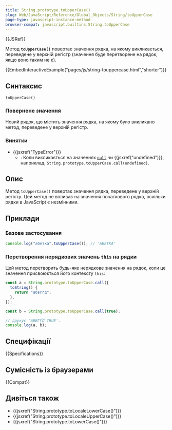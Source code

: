 ```yaml
---
title: String.prototype.toUpperCase()
slug: Web/JavaScript/Reference/Global_Objects/String/toUpperCase
page-type: javascript-instance-method
browser-compat: javascript.builtins.String.toUpperCase
---
```


{{JSRef}}

Метод **`toUpperCase()`** повертає значення рядка, на якому викликається, переведене у верхній регістр (значення буде перетворене на рядок, якщо воно таким не є).

{{EmbedInteractiveExample("pages/js/string-touppercase.html","shorter")}}

## Синтаксис

```js-nolint
toUpperCase()
```

### Повернене значення

Новий рядок, що містить значення рядка, на якому було викликано метод, переведене у верхній регістр.

### Винятки

- {{jsxref("TypeError")}}
  - : Коли викликається на значеннях [`null`](/uk/docs/Web/JavaScript/Reference/Operators/null) чи {{jsxref("undefined")}}, наприклад, `String.prototype.toUpperCase.call(undefined)`.

## Опис

Метод `toUpperCase()` повертає значення рядка, переведене у верхній регістр. Цей метод не впливає на значення початкового рядка, оскільки рядки в JavaScript є незмінними.

## Приклади

### Базове застосування

```js
console.log("абетка".toUpperCase()); // 'АБЕТКА'
```

### Перетворення нерядкових значень `this` на рядки

Цей метод перетворить будь-яке нерядкове значення на рядок, коли це значення присвоюється його контексту `this`:

```js
const a = String.prototype.toUpperCase.call({
  toString() {
    return "абвгґд";
  },
});

const b = String.prototype.toUpperCase.call(true);

// друкує 'АБВГҐД TRUE'.
console.log(a, b);
```

## Специфікації

{{Specifications}}

## Сумісність із браузерами

{{Compat}}

## Дивіться також

- {{jsxref("String.prototype.toLocaleLowerCase()")}}
- {{jsxref("String.prototype.toLocaleUpperCase()")}}
- {{jsxref("String.prototype.toLowerCase()")}}

